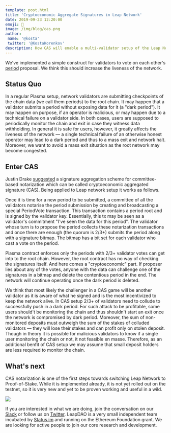 ```yaml
---
template: post.html
title: 'Cryptoeconomic Aggregate Signatures in Leap Network'
date: 2019-09-23 12:20:00
emoji: 🐲
image: /img/blog/cas.png
author:
 name: '@kosta'
 twitter: '@KostaKorenkov'
description: How CAS will enable a multi-validator setup of the Leap Network.
---
```


We've implemented a simple construct for validators to vote on each other's <abbr title="A unit used for anchoring Leap Plasma to the root chain">period</abbr> proposal. We think this should increase the liveness of the network.

## Status Quo

In a regular Plasma setup, network validators are submitting checkpoints of the chain data (we call them periods) to the root chain. It may happen that a validator submits a period without exposing data for it (a "dark period"). It may happen on purpose, if an operator is malicious, or may happen due to a technical failure on a validator side. In both cases, users are supposed to periodically monitor the chain and exit in case they witness data withholding. In general it is safe for users, however, it greatly affects the liveness of the network — a single technical failure of an otherwise honest operator may lead to a dark period and thus to a mass exit and network halt. Moreover, we want to avoid a mass exit situation as the root network may become congested.

## Enter CAS

Justin Drake [suggested](https://ethresear.ch/t/cryptoeconomic-signature-aggregation/1659) a signature aggregation scheme for committee-based notarization which can be called cryptoeconomic aggregated signature (CAS). Being applied to Leap network setup it works as follows.

Once it is time for a new period to be submitted, a committee of all the validators notarise the period submission by creating and broadcasting a special PeriodVote transaction. This transaction contains a period root and is signed by the validator key. Essentially, this tx may be seen as a validator's commitment "I've seen the data for this period". The validator whose turn is to propose the period collects these notarization transactions and once there are enough (the quorum is 2/3+) submits the period along with a signature bitmap. The bitmap has a bit set for each validator who cast a vote on the period.

Plasma contract enforces only the periods with 2/3+ validator votes can get into to the root chain. However, the root contract has no way of checking the signatures itself. And here comes a "cryptoeconomic" part. If proposer lies about any of the votes, anyone with the data can challenge one of the signatures in a bitmap and delete the contentious period in the end. The network will continue operating once the dark period is deleted.

We think that most likely the challenger in a CAS game will be another validator as it is aware of what he signed and is the most incentivized to keep the network alive. In CAS setup 2/3+ of validators need to collude to successfully push in a dark period. For such attack to be profitable, some users should't be monitoring the chain and thus shouldn't start an exit once the network is compromised by dark period. Moreover, the sum of non-monitored deposits must outweigh the sum of the stakes of colluded validators — they will lose their stakes and can profit only on stolen deposit. Though in theory it is possible for malicious validators to know if a single user monitoring the chain or not, it not feasible en masse. Therefore, as an additional benfit of CAS setup we may assume that small deposit holders are less required to monitor the chain.

## What's next

CAS notarization is one of the first steps towards switching Leap Network to Proof-of-Stake. While it is implemented already, it is not yet rolled out on the testnet, so it is very new and yet to be proven working and useful in a wild.

<img src="https://media.giphy.com/media/26vUM2gHokQWVwZMs/giphy.gif"/>

If you are interested in what we are doing, join the conversation on our [Slack](http://join.leapdao.org) or follow us on [Twitter](https://twitter.com/leapdao). LeapDAO is a very small independent team incubated by [Status.im](https://incubate.status.im/projects/) and running on the Ethereum Foundation grant. We are looking for active people to join our core research and development.
